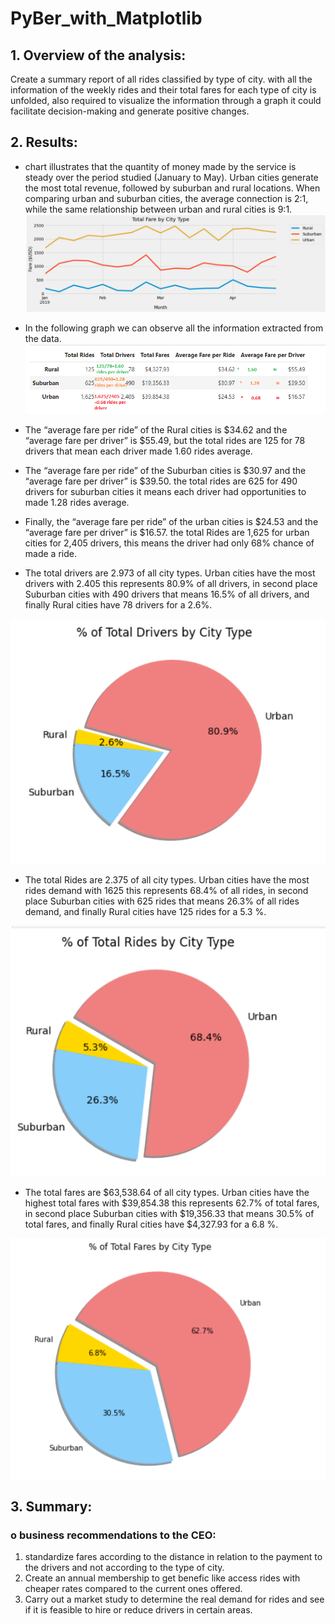 # PyBer_with_Matplotlib
## 1.	Overview of the analysis:
Create a summary report of all rides classified by type of city. with all the information of the weekly rides and their total fares for each type of city is unfolded, also required to visualize the information through a graph it could facilitate decision-making and generate positive changes.

## 2.	Results:
* chart illustrates that the quantity of money made by the service is steady over the period studied (January to May). Urban cities generate the most total revenue, followed by suburban and rural locations. When comparing urban and suburban cities, the average connection is 2:1, while the same relationship between urban and rural cities is 9:1.
![](resources/img0.png) 

* In the following graph we can observe all the information extracted from the data.
![](resources/img1.png) 


*	The “average fare per ride” of the Rural cities is $34.62 and the “average fare per driver” is $55.49, but the total rides are 125 for 78 drivers that mean each driver made 1.60 rides average. 

*	The “average fare per ride” of the Suburban cities is $30.97 and the “average fare per driver” is $39.50. the total rides are 625 for 490 drivers for suburban cities it means each driver had opportunities to made 1.28 rides average. 

*	Finally, the “average fare per ride” of the urban cities is $24.53 and the “average fare per driver” is $16.57. the total Rides are 1,625 for urban cities for 2,405 drivers, this means the driver had only 68% chance of made a ride. 

* The total drivers are 2.973 of all city types. Urban cities have the most drivers with 2.405 this represents 80.9% of all drivers, in second place Suburban cities with 490 drivers that means 16.5% of all drivers, and finally Rural cities have 78 drivers for a 2.6%. 

![](resources/img4.png) 

* The total Rides are 2.375 of all city types. Urban cities have the most rides demand with 1625 this represents 68.4% of all rides, in second place Suburban cities with 625 rides that means 26.3% of all rides demand, and finally Rural cities have 125 rides for a 5.3 %.

![](resources/img3.png) 

* The total fares are $63,538.64 of all city types. Urban cities have the highest total fares with $39,854.38 this represents 62.7% of total fares, in second place Suburban cities with $19,356.33 that means 30.5% of total fares, and finally Rural cities have $4,327.93 for a 6.8 %.

![](resources/img2.png) 

## 3.	Summary:
### o	business recommendations to the CEO:

1. standardize fares according to the distance in relation to the payment to the drivers and not according to the type of city.
2. Create an annual membership to get benefic like access rides with cheaper rates compared to the current ones offered.
3. Carry out a market study to determine the real demand for rides and see if it is feasible to hire or reduce drivers in certain areas.
